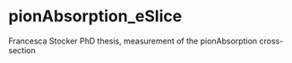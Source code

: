 # pionAbsorption_eSlice
Francesca Stocker PhD thesis, measurement of the pionAbsorption cross-section
